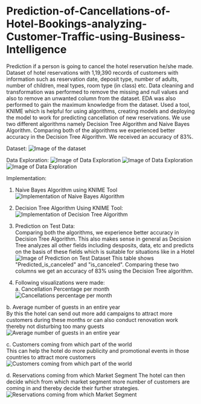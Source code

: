 # Prediction-of-Cancellations-of-Hotel-Bookings-analyzing-Customer-Traffic-using-Business-Intelligence
Prediction if a person is going to cancel the hotel reservation he/she made. Dataset of hotel reservations with 1,19,390 records of customers with information such as reservation date, deposit type, number of adults, number of children, meal types, room type (in class) etc. Data cleaning and transformation was performed to remove the missing and null values and also to remove an unwanted column from the dataset. EDA was also performed to gain the maximum knowledge from the dataset. Used a tool, KNIME which is helpful for using algorithms, creating models and deploying the model to work for predicting cancellation of new reservations. We use two different algorithms namely Decision Tree Algorithm and Naive Bayes Algorithm. Comparing both of the algorithms we experienced better accuracy in the Decision Tree Algorithm. We received an accuracy of 83%.

Dataset:
![Image of the dataset](images/dataset.PNG)

Data Exploration:
![Image of Data Exploration](images/EDA1.PNG)
![Image of Data Exploration](images/EDA2.PNG)
![Image of Data Exploration](images/EDA3.PNG)

Implementation:

1. Naive Bayes Algorithm using KNIME Tool
![Implementation of Naive Bayes Algorithm](images/Naive.PNG)

2. Decision Tree Algorithm Using KNIME Tool:
![Implementation of Decision Tree Algorithm](images/Tree.PNG)

3. Prediction on Test Data:  
Comparing both the algorithms, we experience better accuracy in Decision Tree Algorithm. This also makes sense in general as Decision Tree analyzes all other fields including desposits, data, etc and predicts on the basis of these fields which is suitable for situations like in a Hotel
![Image of Prediction on Test Dataset](images/predictions.PNG)
This table shows "Predicted_is_canceled" and "is_canceled". Comparing these two columns we get an accuracy of 83% using the Decision Tree algorithm.

4. Following visualizations were made:  
  a. Cancellation Percentage per month 
  ![Cancellations percentage per month](images/cancellations_per_month.PNG)  
  
  b. Average number of guests in an entire year  
  By this the hotel can send out more add campaigns to attract more customers during these months or can also conduct renovation work thereby not disturbing too many guests
  ![Average number of guests in an entire year](images/Average_number_of_guests.PNG)  
  
  c. Customers coming from which part of the world  
  This can help the hotel do more publicity and promotional events in those countries to attract more customers
  ![Customers coming from which part of the world ](images/different_countries.PNG)  
  
  d. Reservations coming from which Market Segment
  The hotel can then decide which from which market segment more number of customers are coming in and thereby decide their further strategies.
  ![Reservations coming from which Market Segment](images/market_segment.PNG)  
